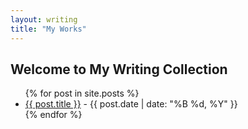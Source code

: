 ```yaml
---
layout: writing
title: "My Works"
---
```


<h2>Welcome to My Writing Collection</h2>
<ul>
  {% for post in site.posts %}
    <li><a href="{{ post.url }}">{{ post.title }}</a> - {{ post.date | date: "%B %d, %Y" }}</li>
  {% endfor %}
</ul>
